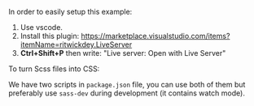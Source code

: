 In order to easily setup this example:

1. Use vscode.
2. Install this plugin:
https://marketplace.visualstudio.com/items?itemName=ritwickdey.LiveServer
3. __Ctrl+Shift+P__ then write: "Live server: Open with Live Server"


To turn Scss files into CSS:

We have two scripts in `package.json` file, you can use both of them but preferably use `sass-dev` during development (it contains watch mode).